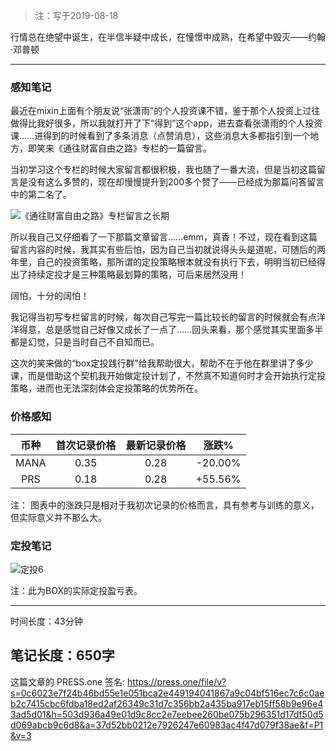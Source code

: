 >注：写于2019-08-18

行情总在绝望中诞生，在半信半疑中成长，在憧憬中成熟，在希望中毁灭——约翰·邓普顿

------

### 感知笔记
最近在mixin上面有个朋友说“张潇雨”的个人投资课不错，鉴于那个人投资上过往做得比我好很多，所以我就打开了下“得到”这个app，进去查看张潇雨的个人投资课……进得到的时候看到了多条消息（点赞消息），这些消息大多都指引到一个地方，即笑来《通往财富自由之路》专栏的一篇留言。

当初学习这个专栏的时候大家留言都很积极，我也随了一番大流，但是当初这篇留言是没有这么多赞的，现在却慢慢提升到200多个赞了——已经成为那篇问答留言中的第二名了。

![《通往财富自由之路》专栏留言之长期](https://press.one/thumbnail?width=720&url=https://static.press.one/03/ee/03ee8f97e779b89eac0b8923fd532ca9305796bef8bd2c9ec26c7336899dae14.jpg)


所以我自己又仔细看了一下那篇文章留言……emm，真香！不过，现在看到这篇留言内容的时候，我其实有些后怕，因为自己当初就说得头头是道呢，可随后的两年里，自己的投资策略，那所谓的定投策略根本就没有执行下去，明明当初已经得出了持续定投才是三种策略最划算的策略，可后来居然没用！

阔怕，十分的阔怕！

我记得当初写专栏留言的时候，每次自己写完一篇比较长的留言的时候就会有点洋洋得意，总是感觉自己好像又成长了一点了……回头来看，那个感觉其实里面多半都是幻觉，只是当时自己不自知而已。

这次的笑来做的“box定投践行群”给我帮助很大，帮助不在于他在群里讲了多少课，而是借助这个契机我开始做定投计划了，不然真不知道何时才会开始执行定投策略，进而也无法深刻体会定投策略的优势所在。

### 价格感知

| 币种 | 首次记录价格 | 最新记录价格 |  涨跌%  |
| :--: | :----------: | :----------: | :-----: |
| MANA |     0.35     |     0.28  |  -20.00%  |
| PRS  |     0.18     |     0.28  | +55.56% |

注： 图表中的涨跌只是相对于我初次记录的价格而言，具有参考与训练的意义，但实际意义并不那么大。

### 定投笔记

![定投6](https://press.one/thumbnail?width=720&url=https://static.press.one/2a/e1/2ae1d0b56f7a2504ebb0a2195877e5a187a009b75ff76dd1e2735b97559fbb28.png)

注：此为BOX的实际定投盈亏表。

------

时间长度：43分钟

笔记长度：650字
----
这篇文章的 PRESS.one 签名:
https://press.one/file/v?s=0c6023e7f24b46bd55e1e051bca2e449194041867a9c04bf516ec7c6c0aeb2c7415cbc6fdba18ed2af26349c31d7c356bb2a435ba917eb15ff58b9e96e43ad5d01&h=503d936a49e01d9c8cc2e7eebee260be075b296351d17df50d5d069abcb9c6d8&a=37d52bb0212e7926247e60983ac4f47d079f38ae&f=P1&v=3
